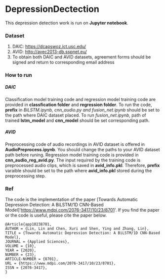 # DepressionDectection

This depression detection work is run on **Jupyter notebook**.

### Dataset

1. DAIC: https://dcapswoz.ict.usc.edu/
2. AVID: http://avec2013-db.sspnet.eu/
3. To obtain both DAIC and AVID datasets, agreement forms should be signed and return to corresponding email address

### How to run

##### DAIC

Classification model training code and regression model training code are provided in **classfication folder** and **regression folder**. To run the code, **prefix** in *BiLSTM.ipynb, cnn_audio.py and fusion_net.ipynb* should be set to the path where DAIC dataset placed. To run *fusion_net.ipynb*, path of trained **lstm_model** and **cnn_model** should be set corresponding path.

##### AVID

Preprocessing code of audio recordings in AVID dataset is offered in **AudioPreprocess.ipynb**. You should change the paths to your AVID dataset path before runing. Regression model training code is provided in **cnn_audio_reg_avid.py**. The input required by the training code is preprocessed audio clips, which is saved in **avid_info.pkl**. Therefore, **prefix** varaible should be set to the path where **avid_info.pkl** stored during the preprocessing step.

### Ref
The code is the implementation of the paper [Towards Automatic Depression Detection: A BiLSTM/1D CNN-Based Model]'https://www.mdpi.com/2076-3417/10/23/8701'.
If you find the paper or the code is useful, please cite the paper below.

```
@Article{app10238701,
AUTHOR = {Lin, Lin and Chen, Xuri and Shen, Ying and Zhang, Lin},
TITLE = {Towards Automatic Depression Detection: A BiLSTM/1D CNN-Based Model},
JOURNAL = {Applied Sciences},
VOLUME = {10},
YEAR = {2020},
NUMBER = {23},
ARTICLE-NUMBER = {8701},
URL = {https://www.mdpi.com/2076-3417/10/23/8701},
ISSN = {2076-3417},
}
```

